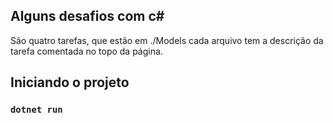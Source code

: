 ## Alguns desafios com c#

São quatro tarefas, que estão em ./Models cada arquivo tem a descrição da tarefa comentada no topo da página.

## Iniciando o projeto

### `dotnet run`